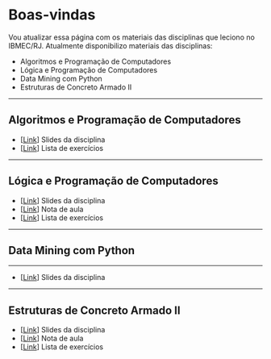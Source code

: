 # Boas-vindas

Vou atualizar essa página com os materiais das disciplinas que leciono no
IBMEC/RJ. Atualmente disponibilizo materiais das disciplinas:

* Algoritmos e Programação de Computadores
* Lógica e Programação de Computadores
* Data Mining com Python
* Estruturas de Concreto Armado II

---

## Algoritmos e Programação de Computadores

* [[Link](/assets/algprog/slides.pdf)] Slides da disciplina
* [[Link](/assets/algprog/exercicios.pdf)] Lista de exercícios

---

## Lógica e Programação de Computadores

* [[Link](/assets/logprog/slides.pdf)] Slides da disciplina
* [[Link](/assets/logprog/nota_aula.html)] Nota de aula
* [[Link](/assets/logprog/exercicios.html)] Lista de exercícios

---

## Data Mining com Python

---

* [[Link](/assets/datamining/slides.pdf)] Slides da disciplina

---

## Estruturas de Concreto Armado II

* [[Link](/assets/conc2/slides.pdf)] Slides da disciplina
* [[Link](/assets/conc2/nota_aula.pdf)] Nota de aula
* [[Link](/assets/conc2/exercicios.pdf)] Lista de exercícios
